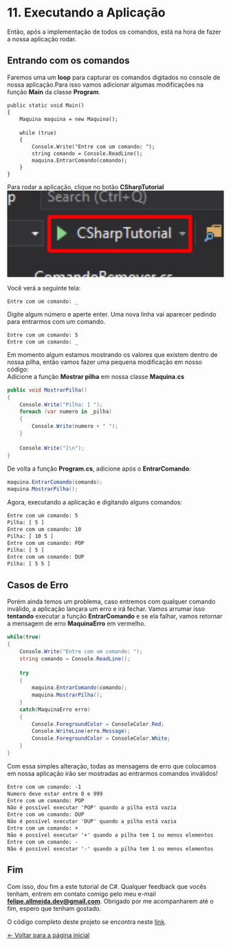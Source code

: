 # 11. Executando a Aplicação

Então, após a implementação de todos os comandos, está na hora de fazer a nossa aplicação rodar.

## Entrando com os comandos
Faremos uma um **loop** para capturar os comandos digitados no console de nossa aplicação.Para isso vamos adicionar algumas 
modificações na função **Main** da classe **Program**.
```
public static void Main()
{
    Maquina maquina = new Maquina();

    while (true)
    {
        Console.Write("Entre com um comando: ");
        string comando = Console.ReadLine();
        maquina.EntrarComando(comando);
    }
}
```
Para rodar a aplicação, clique no botão **CSharpTutorial**
<img src="/imagens/tutorial/11.step-1.png" alt="run" width="650" /> 

Você verá a seguinte tela:
```
Entre com um comando: _
```

Digite algum número e aperte enter. Uma nova linha vai aparecer pedindo para entrarmos com um comando.
```
Entre com um comando: 5
Entre com um comando: _
```
Em momento algum estamos mostrando os valores que existem dentro de nossa pilha, então vamos fazer uma pequena modificação em nosso código: <br/>
Adicione a função **Mostrar pilha** em nossa classe **Maquina.cs**
```C#
public void MostrarPilha()
{
    Console.Write("Pilha: [ ");
    foreach (var numero in _pilha)
    {
        Console.Write(numero + " ");
    }

    Console.Write("]\n");
}
```
De volta a função **Program.cs**, adicione após o **EntrarComando**:
```C#
maquina.EntrarComando(comando);
maquina.MostrarPilha();
```

Agora, executando a aplicação e digitando alguns comandos:
```
Entre com um comando: 5
Pilha: [ 5 ]
Entre com um comando: 10
Pilha: [ 10 5 ]
Entre com um comando: POP
Pilha: [ 5 ]
Entre com um comando: DUP
Pilha: [ 5 5 ]
```
## Casos de Erro

Porém ainda temos um problema, caso entremos com qualquer comando inválido, a aplicação lançara um erro e irá fechar.
Vamos arrumar isso **tentando** executar a função **EntrarComando** e se ela falhar, vamos retornar a mensagem de erro **MaquinaErro** em vermelho.
```C#
while(true)
{
    Console.Write("Entre com um comando: ");
    string comando = Console.ReadLine();

    try
    {
        maquina.EntrarComando(comando);
        maquina.MostrarPilha();
    }
    catch(MaquinaErro erro)
    {
	    Console.ForegroundColor = ConsoleColor.Red;
        Console.WriteLine(erro.Message);
        Console.ForegroundColor = ConsoleColor.White;
    }
}
```
Com essa simples alteração, todas as mensagens de erro que colocamos em nossa aplicação irão ser mostradas ao entrarmos comandos inválidos!
```
Entre com um comando: -1
Numero deve estar entre 0 e 999
Entre com um comando: POP
Não é possível executar 'POP' quando a pilha está vazia
Entre com um comando: DUP
Não é possível executar 'DUP' quando a pilha está vazia
Entre com um comando: +
Não é possível executar '+' quando a pilha tem 1 ou menos elementos
Entre com um comando: -
Não é possível executar '-' quando a pilha tem 1 ou menos elementos
```

## Fim

Com isso, dou fim a este tutorial de C#. Qualquer feedback que vocês tenham, entrem em contato comigo pelo meu e-mail **felipe.allmeida.dev@gmail.com**.
Obrigado por me acompanharem até o fim, espero que tenham gostado.

O código completo deste projeto se encontra neste [link](https://github.com/Go-Horse-Coding/csharp-tutorial/tree/master/code/CSharpTutorial).


[&larr; Voltar para a página inicial](https://github.com/Go-Horse-Coding/csharp-tutorial/blob/master/README.md)